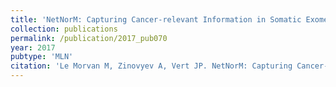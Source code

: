 ```yaml
---
title: 'NetNorM: Capturing Cancer-relevant Information in Somatic Exome Mutation Data with Gene Networks for Cancer Stratification and Prognosis'
collection: publications
permalink: /publication/2017_pub070
year: 2017
pubtype: 'MLN'
citation: 'Le Morvan M, Zinovyev A, Vert JP. NetNorM: Capturing Cancer-relevant Information in Somatic Exome Mutation Data with Gene Networks for Cancer Stratification and Prognosis. <i>PLoS Computational Biology</i> 13(6):e1005573. 2017. '
---
```

